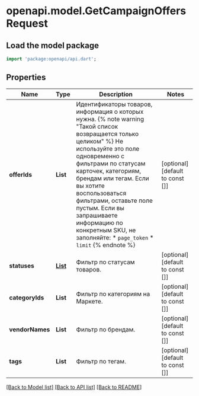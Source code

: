 # openapi.model.GetCampaignOffersRequest

## Load the model package
```dart
import 'package:openapi/api.dart';
```

## Properties
Name | Type | Description | Notes
------------ | ------------- | ------------- | -------------
**offerIds** | **List<String>** | Идентификаторы товаров, информация о которых нужна.  {% note warning \"Такой список возвращается только целиком\" %}  Не используйте это поле одновременно с фильтрами по статусам карточек, категориям, брендам или тегам. Если вы хотите воспользоваться фильтрами, оставьте поле пустым.  Если вы запрашиваете информацию по конкретным SKU, не заполняйте:  * `page_token` * `limit`  {% endnote %}     | [optional] [default to const []]
**statuses** | [**List<OfferCampaignStatusType>**](OfferCampaignStatusType.md) | Фильтр по статусам товаров.  | [optional] [default to const []]
**categoryIds** | **List<int>** | Фильтр по категориям на Маркете. | [optional] [default to const []]
**vendorNames** | **List<String>** | Фильтр по брендам. | [optional] [default to const []]
**tags** | **List<String>** | Фильтр по тегам. | [optional] [default to const []]

[[Back to Model list]](../README.md#documentation-for-models) [[Back to API list]](../README.md#documentation-for-api-endpoints) [[Back to README]](../README.md)


